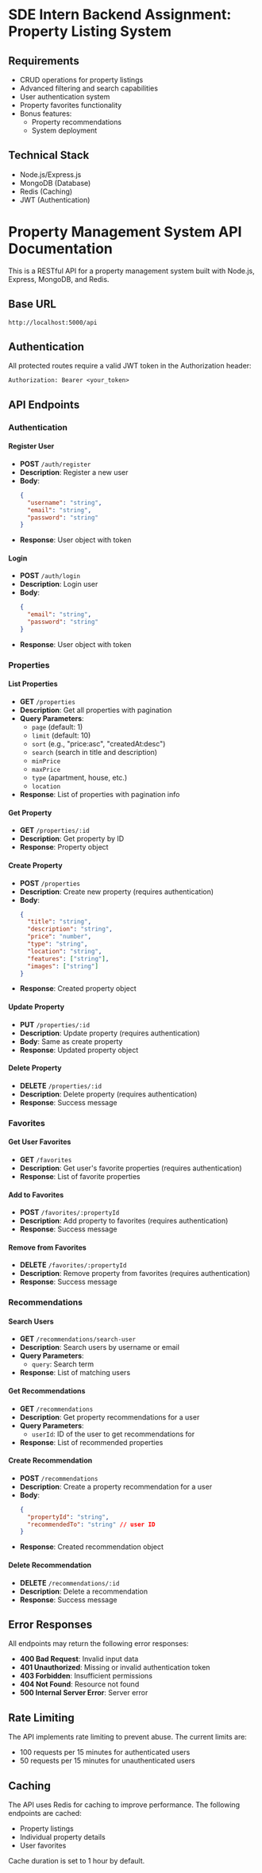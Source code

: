# SDE Intern Backend Assignment: Property Listing System

## Requirements

- CRUD operations for property listings
- Advanced filtering and search capabilities
- User authentication system
- Property favorites functionality
- Bonus features:
  - Property recommendations
  - System deployment

## Technical Stack

- Node.js/Express.js
- MongoDB (Database)
- Redis (Caching)
- JWT (Authentication)

# Property Management System API Documentation

This is a RESTful API for a property management system built with Node.js, Express, MongoDB, and Redis.

## Base URL

```
http://localhost:5000/api
```

## Authentication

All protected routes require a valid JWT token in the Authorization header:

```
Authorization: Bearer <your_token>
```

## API Endpoints

### Authentication

#### Register User

- **POST** `/auth/register`
- **Description**: Register a new user
- **Body**:
  ```json
  {
    "username": "string",
    "email": "string",
    "password": "string"
  }
  ```
- **Response**: User object with token

#### Login

- **POST** `/auth/login`
- **Description**: Login user
- **Body**:
  ```json
  {
    "email": "string",
    "password": "string"
  }
  ```
- **Response**: User object with token

### Properties

#### List Properties

- **GET** `/properties`
- **Description**: Get all properties with pagination
- **Query Parameters**:
  - `page` (default: 1)
  - `limit` (default: 10)
  - `sort` (e.g., "price:asc", "createdAt:desc")
  - `search` (search in title and description)
  - `minPrice`
  - `maxPrice`
  - `type` (apartment, house, etc.)
  - `location`
- **Response**: List of properties with pagination info

#### Get Property

- **GET** `/properties/:id`
- **Description**: Get property by ID
- **Response**: Property object

#### Create Property

- **POST** `/properties`
- **Description**: Create new property (requires authentication)
- **Body**:
  ```json
  {
    "title": "string",
    "description": "string",
    "price": "number",
    "type": "string",
    "location": "string",
    "features": ["string"],
    "images": ["string"]
  }
  ```
- **Response**: Created property object

#### Update Property

- **PUT** `/properties/:id`
- **Description**: Update property (requires authentication)
- **Body**: Same as create property
- **Response**: Updated property object

#### Delete Property

- **DELETE** `/properties/:id`
- **Description**: Delete property (requires authentication)
- **Response**: Success message

### Favorites

#### Get User Favorites

- **GET** `/favorites`
- **Description**: Get user's favorite properties (requires authentication)
- **Response**: List of favorite properties

#### Add to Favorites

- **POST** `/favorites/:propertyId`
- **Description**: Add property to favorites (requires authentication)
- **Response**: Success message

#### Remove from Favorites

- **DELETE** `/favorites/:propertyId`
- **Description**: Remove property from favorites (requires authentication)
- **Response**: Success message

### Recommendations

#### Search Users

- **GET** `/recommendations/search-user`
- **Description**: Search users by username or email
- **Query Parameters**:
  - `query`: Search term
- **Response**: List of matching users

#### Get Recommendations

- **GET** `/recommendations`
- **Description**: Get property recommendations for a user
- **Query Parameters**:
  - `userId`: ID of the user to get recommendations for
- **Response**: List of recommended properties

#### Create Recommendation

- **POST** `/recommendations`
- **Description**: Create a property recommendation for a user
- **Body**:
  ```json
  {
    "propertyId": "string",
    "recommendedTo": "string" // user ID
  }
  ```
- **Response**: Created recommendation object

#### Delete Recommendation

- **DELETE** `/recommendations/:id`
- **Description**: Delete a recommendation
- **Response**: Success message

## Error Responses

All endpoints may return the following error responses:

- **400 Bad Request**: Invalid input data
- **401 Unauthorized**: Missing or invalid authentication token
- **403 Forbidden**: Insufficient permissions
- **404 Not Found**: Resource not found
- **500 Internal Server Error**: Server error

## Rate Limiting

The API implements rate limiting to prevent abuse. The current limits are:

- 100 requests per 15 minutes for authenticated users
- 50 requests per 15 minutes for unauthenticated users

## Caching

The API uses Redis for caching to improve performance. The following endpoints are cached:

- Property listings
- Individual property details
- User favorites

Cache duration is set to 1 hour by default.
